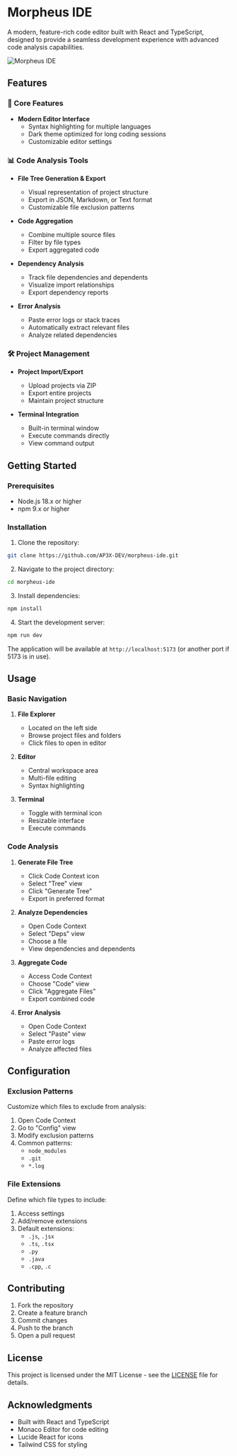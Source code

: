 # Morpheus IDE

A modern, feature-rich code editor built with React and TypeScript, designed to provide a seamless development experience with advanced code analysis capabilities.

![Morpheus IDE](https://images.unsplash.com/photo-1555066931-4365d14bab8c?auto=format&fit=crop&q=80&w=1920)

## Features

### 🚀 Core Features

- **Modern Editor Interface**
  - Syntax highlighting for multiple languages
  - Dark theme optimized for long coding sessions
  - Customizable editor settings

### 📊 Code Analysis Tools

- **File Tree Generation & Export**
  - Visual representation of project structure
  - Export in JSON, Markdown, or Text format
  - Customizable file exclusion patterns

- **Code Aggregation**
  - Combine multiple source files
  - Filter by file types
  - Export aggregated code

- **Dependency Analysis**
  - Track file dependencies and dependents
  - Visualize import relationships
  - Export dependency reports

- **Error Analysis**
  - Paste error logs or stack traces
  - Automatically extract relevant files
  - Analyze related dependencies

### 🛠️ Project Management

- **Project Import/Export**
  - Upload projects via ZIP
  - Export entire projects
  - Maintain project structure

- **Terminal Integration**
  - Built-in terminal window
  - Execute commands directly
  - View command output

## Getting Started

### Prerequisites

- Node.js 18.x or higher
- npm 9.x or higher

### Installation

1. Clone the repository:
```bash
git clone https://github.com/AP3X-DEV/morpheus-ide.git
```

2. Navigate to the project directory:
```bash
cd morpheus-ide
```

3. Install dependencies:
```bash
npm install
```

4. Start the development server:
```bash
npm run dev
```

The application will be available at `http://localhost:5173` (or another port if 5173 is in use).

## Usage

### Basic Navigation

1. **File Explorer**
   - Located on the left side
   - Browse project files and folders
   - Click files to open in editor

2. **Editor**
   - Central workspace area
   - Multi-file editing
   - Syntax highlighting

3. **Terminal**
   - Toggle with terminal icon
   - Resizable interface
   - Execute commands

### Code Analysis

1. **Generate File Tree**
   - Click Code Context icon
   - Select "Tree" view
   - Click "Generate Tree"
   - Export in preferred format

2. **Analyze Dependencies**
   - Open Code Context
   - Select "Deps" view
   - Choose a file
   - View dependencies and dependents

3. **Aggregate Code**
   - Access Code Context
   - Choose "Code" view
   - Click "Aggregate Files"
   - Export combined code

4. **Error Analysis**
   - Open Code Context
   - Select "Paste" view
   - Paste error logs
   - Analyze affected files

## Configuration

### Exclusion Patterns

Customize which files to exclude from analysis:

1. Open Code Context
2. Go to "Config" view
3. Modify exclusion patterns
4. Common patterns:
   - `node_modules`
   - `.git`
   - `*.log`

### File Extensions

Define which file types to include:

1. Access settings
2. Add/remove extensions
3. Default extensions:
   - `.js`, `.jsx`
   - `.ts`, `.tsx`
   - `.py`
   - `.java`
   - `.cpp`, `.c`

## Contributing

1. Fork the repository
2. Create a feature branch
3. Commit changes
4. Push to the branch
5. Open a pull request

## License

This project is licensed under the MIT License - see the [LICENSE](LICENSE) file for details.

## Acknowledgments

- Built with React and TypeScript
- Monaco Editor for code editing
- Lucide React for icons
- Tailwind CSS for styling